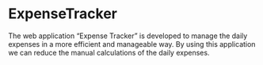 # ExpenseTracker
The web application “Expense Tracker” is developed to manage the daily expenses in a more efficient and manageable way. By using this application we can reduce the manual calculations of the daily expenses.
